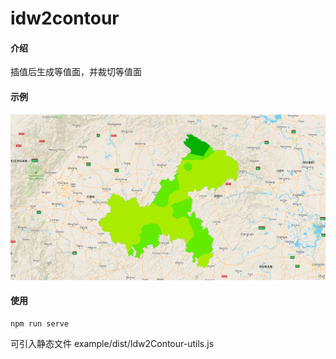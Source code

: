 # idw2contour

#### 介绍
插值后生成等值面，并裁切等值面

#### 示例
![输入图片说明](example/Snipaste_2021-12-20_16-50-28.png)

#### 使用

```
npm run serve
```

可引入静态文件 example/dist/Idw2Contour-utils.js

